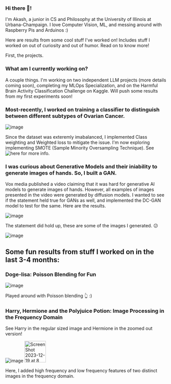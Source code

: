 ### Hi there 👋! 

I'm Akash, a junior in CS and Philosophy at the University of Illinois at Urbana-Champaign. I love Computer Vision, ML, and messing around with Raspberry Pis and Arduinos :)

Here are results from some cool stuff I've worked on! Includes stuff I worked on out of curiosity and out of humor. Read on to know more!

First, the projects.

### What am I currently working on?

A couple things. I'm working on two independent LLM projects (more details coming soon), completing my MLOps Specialization, and on the Harmful Brain Activity Classification Challenge on Kaggle. Will push some results from my first experiments soon!

### Most-recently, I worked on training a classifier to distinguish between different subtypes of Ovarian Cancer. 

![image](https://github.com/akasharunabharathi/akasharunabharathi/assets/90937878/d20b838e-a554-4bd1-b2c8-7a53525213cb)

Since the dataset was exteremly imabalanced, I implemented Class weighting and Weighted loss to mitigate the issue. I'm now exploring implementing SMOTE (Sample Minority Oversampling Technique). See ![here](https://github.com/akasharunabharathi/ovarian-cancer-subtype-classification/blob/main/ubc-ovarian-cancer-subtype-classification.ipynb) for more info.

### I was curious about Generative Models and their iniability to generate images of hands. So, I built a GAN.

Vox media published a video claiming that it was hard for generative AI models to generate images of hands. However, all examples of images presented in the video were generated by diffusion models. I wanted to see if the statement held true for GANs as well, and implemented the DC-GAN model to test for the same. Here are the results.

![image](https://github.com/akasharunabharathi/akasharunabharathi/assets/90937878/b024d96b-772f-4c3a-8af9-5484bc742e49)

The statement did hold up, these are some of the images I generated. 😕

![image](https://github.com/akasharunabharathi/akasharunabharathi/assets/90937878/61b3f1bb-5039-43e1-b12e-caf68f0fda70)


## Some fun results from stuff I worked on in the last 3-4 months:


### Doge-lisa: Poisson Blending for Fun

![image](https://github.com/akasharunabharathi/akasharunabharathi/assets/90937878/ec111528-530b-4dae-b72f-53c0221e8c75)

Played around with Poisson blending 👆 :)


### Harry, Hermione and the Polyjuice Potion: Image Processing in the Frequency Domain

See Harry in the regular sized image and Hermione in the zoomed out version!

![image](https://github.com/akasharunabharathi/akasharunabharathi/assets/90937878/ecd497a7-9f11-4d75-92c1-e5f55cb23886)           <img width="67" alt="Screen Shot 2023-12-19 at 8 40 53 PM" src="https://github.com/akasharunabharathi/akasharunabharathi/assets/90937878/8b685319-cffc-4834-aa17-b57bd6fae0e9">

Here, I added high frequency and low frequency features of two distinct images in the frequency domain.


<!--
**akasharunabharathi/akasharunabharathi** is a ✨ _special_ ✨ repository because its `README.md` (this file) appears on your GitHub profile.

Here are some ideas to get you started:

- 🔭 I’m currently working on ...
- 🌱 I’m currently learning ...
- 👯 I’m looking to collaborate on ...
- 🤔 I’m looking for help with ...
- 💬 Ask me about ...
- 📫 How to reach me: ...
- 😄 Pronouns: ...
- ⚡ Fun fact: ...
-->
